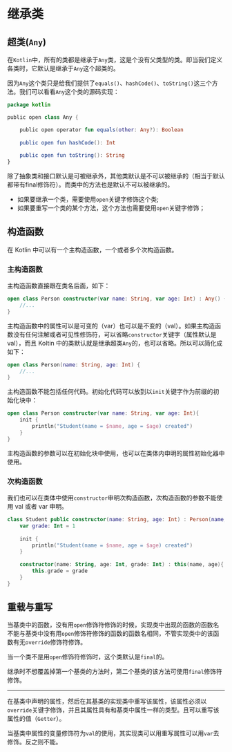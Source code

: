 # 继承类

## 超类(`Any`)

在`Kotlin`中，所有的类都是继承于`Any`类，这是个没有父类型的类。即当我们定义各类时，它默认是继承于`Any`这个超类的。

因为`Any`这个类只是给我们提供了`equals()`、`hashCode()`、`toString()`这三个方法。我们可以看看`Any`这个类的源码实现：

```kotlin
package kotlin  

public open class Any {  

    public open operator fun equals(other: Any?): Boolean  
  
    public open fun hashCode(): Int  
  
    public open fun toString(): String  
}
```

除了抽象类和接口默认是可被继承外，其他类默认是不可以被继承的（相当于默认都带有final修饰符）。而类中的方法也是默认不可以被继承的。
- 如果要继承一个类，需要使用`open`关键字修饰这个类;
- 如果要重写一个类的某个方法，这个方法也需要使用`open`关键字修饰；
## 构造函数

在 Kotlin 中可以有一个主构造函数，一个或者多个次构造函数。

### 主构造函数

主构造函数直接跟在类名后面，如下：  

```kotlin
open class Person constructor(var name: String, var age: Int) : Any() {
	//...
}
```

主构造函数中的属性可以是可变的（var）也可以是不变的（val）。如果主构造函数没有任何注解或者可见性修饰符，可以省略`constructor`关键字（属性默认是 val），而且 Koltin 中的类默认就是继承超类`Any`的，也可以省略。所以可以简化成如下：  

```kotlin
open class Person(name: String, age: Int) {
	//...
}
```

主构造函数不能包括任何代码。初始化代码可以放到以`init`关键字作为前缀的初始化块中：

```kotlin
open class Person constructor(var name: String, var age: Int){  
    init {  
        println("Student(name = $name, age = $age) created")  
    }  
}
```

主构造函数的参数可以在初始化块中使用，也可以在类体内申明的属性初始化器中使用。

### 次构造函数

我们也可以在类体中使用`constructor`申明次构造函数，次构造函数的参数不能使用 val 或者 var 申明。

```kotlin
class Student public constructor(name: String, age: Int) : Person(name, age) {  
    var grade: Int = 1  
  
    init {  
        println("Student(name = $name, age = $age) created")  
    }  
  
    constructor(name: String, age: Int, grade: Int) : this(name, age){  
        this.grade = grade  
    }  
}
```
## 重载与重写

当基类中的函数，没有用`open`修饰符修饰的时候，实现类中出现的函数的函数名不能与基类中没有用`open`修饰符修饰的函数的函数名相同，不管实现类中的该函数有无`override`修饰符修饰。

当一个类不是用`open`修饰符修饰时，这个类默认是`final`的。

继承时不想覆盖掉第一个基类的方法时，第二个基类的该方法可使用`final`修饰符修饰。

---

在基类中声明的属性，然后在其基类的实现类中重写该属性，该属性必须以`override`关键字修饰，并且其属性具有和基类中属性一样的类型。且可以重写该属性的值（`Getter`）。

当基类中属性的变量修饰符为`val`的使用，其实现类可以用重写属性可以用`var`去修饰。反之则不能。